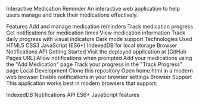 Interactive Medication Reminder
An interactive web application to help users manage and track their medications effectively.

Features
Add and manage medication reminders
Track medication progress
Get notifications for medication times
View medication information
Track daily progress with visual indicators
Dark mode support
Technologies Used
HTML5
CSS3
JavaScript (ES6+)
IndexedDB for local storage
Browser Notifications API
Getting Started
Visit the deployed application at [GitHub Pages URL]
Allow notifications when prompted
Add your medications using the "Add Medication" page
Track your progress in the "Track Progress" page
Local Development
Clone this repository
Open home.html in a modern web browser
Enable notifications in your browser settings
Browser Support
This application works best in modern browsers that support:

IndexedDB
Notifications API
ES6+ JavaScript features
